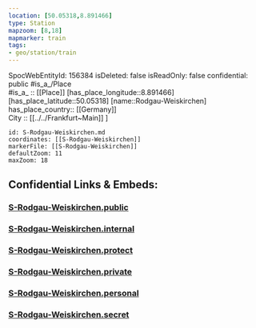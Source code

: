 ```yaml
---
location: [50.05318,8.891466] 
type: Station 
mapzoom: [8,18] 
mapmarker: train 
tags:
- geo/station/train
---
```

SpocWebEntityId: 156384
isDeleted: false
isReadOnly: false
confidential: public
#is_a_/Place  
#is_a_ :: [[Place]] 
[has_place_longitude::8.891466] 
[has_place_latitude::50.05318] 
[name::Rodgau-Weiskirchen] 
has_place_country:: [[Germany]]  
City :: [[../../Frankfurt~Main]] ] 


```leaflet
id: S-Rodgau-Weiskirchen.md
coordinates: [[S-Rodgau-Weiskirchen]] 
markerFile: [[S-Rodgau-Weiskirchen]] 
defaultZoom: 11 
maxZoom: 18
```


## Confidential Links & Embeds: 

### [S-Rodgau-Weiskirchen.public](/_public/\Earth\Continent\Europe\Europe~Central\Germany\Germany~West\Hessen\counties~Hessen\Frankfurt~Main\Stations-FFM~SS-Rodgau-Weiskirchen.public.md) 

### [S-Rodgau-Weiskirchen.internal](/_internal/\Earth\Continent\Europe\Europe~Central\Germany\Germany~West\Hessen\counties~Hessen\Frankfurt~Main\Stations-FFM~SS-Rodgau-Weiskirchen.internal.md) 

### [S-Rodgau-Weiskirchen.protect](/_protect/\Earth\Continent\Europe\Europe~Central\Germany\Germany~West\Hessen\counties~Hessen\Frankfurt~Main\Stations-FFM~SS-Rodgau-Weiskirchen.protect.md) 

### [S-Rodgau-Weiskirchen.private](/_private/\Earth\Continent\Europe\Europe~Central\Germany\Germany~West\Hessen\counties~Hessen\Frankfurt~Main\Stations-FFM~SS-Rodgau-Weiskirchen.private.md) 

### [S-Rodgau-Weiskirchen.personal](/_personal/\Earth\Continent\Europe\Europe~Central\Germany\Germany~West\Hessen\counties~Hessen\Frankfurt~Main\Stations-FFM~SS-Rodgau-Weiskirchen.personal.md) 

### [S-Rodgau-Weiskirchen.secret](/_secret/\Earth\Continent\Europe\Europe~Central\Germany\Germany~West\Hessen\counties~Hessen\Frankfurt~Main\Stations-FFM~SS-Rodgau-Weiskirchen.secret.md)

